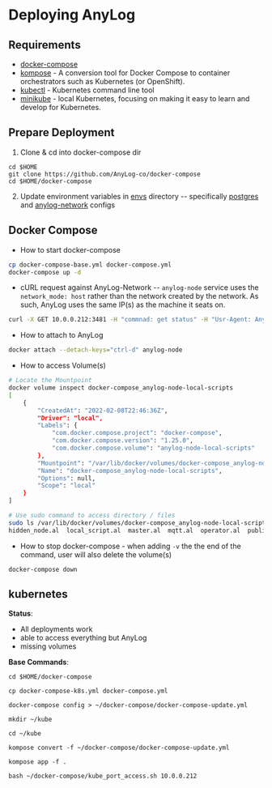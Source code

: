 # Deploying AnyLog 

## Requirements 
* [docker-compose](https://github.com/AnyLog-co/documentation/blob/master/Docker%20Compose%20&%20Kubernetes.md)
* [kompose](https://kompose.io/installation/) - A conversion tool for Docker Compose to container orchestrators such as Kubernetes (or OpenShift).
* [kubectl](https://kubernetes.io/docs/tasks/tools/install-kubectl-linux/) - Kubernetes command line tool
* [minikube](https://minikube.sigs.k8s.io/docs/start/) - local Kubernetes, focusing on making it easy to learn and develop for Kubernetes.

## Prepare Deployment 
1. Clone & cd into docker-compose dir 
```commandline
cd $HOME
git clone https://github.com/AnyLog-co/docker-compose
cd $HOME/docker-compose 
```
2. Update environment variables in [envs](envs/) directory -- specifically [postgres](envs/postgres.env) and [anylog-network](envs/anylog_node.env) configs 


## Docker Compose 
* How to start docker-compose
```bash
cp docker-compose-base.yml docker-compose.yml 
docker-compose up -d 
```

* cURL request against AnyLog-Network -- `anylog-node` service uses the `network_mode: host` rather than the network created by the network. As such, AnyLog uses the same IP(s) as the machine it seats on. 
```bash
curl -X GET 10.0.0.212:3481 -H "commnad: get status" -H "Usr-Agent: AnyLog/1.23"
```

* How to attach to AnyLog
```bash
docker attach --detach-keys="ctrl-d" anylog-node
```
* How to access Volume(s)
```bash
# Locate the Mountpoint 
docker volume inspect docker-compose_anylog-node-local-scripts 
[
    {
        "CreatedAt": "2022-02-08T22:46:36Z",
        "Driver": "local",
        "Labels": {
            "com.docker.compose.project": "docker-compose",
            "com.docker.compose.version": "1.25.0",
            "com.docker.compose.volume": "anylog-node-local-scripts"
        },
        "Mountpoint": "/var/lib/docker/volumes/docker-compose_anylog-node-local-scripts/_data",
        "Name": "docker-compose_anylog-node-local-scripts",
        "Options": null,
        "Scope": "local"
    }
]

# Use sudo command to access directory / files  
sudo ls /var/lib/docker/volumes/docker-compose_anylog-node-local-scripts/_data
hidden_node.al  local_script.al  master.al  mqtt.al  operator.al  publisher.al  query.al  rest_init.al  single_node.al  single_node_publisher.al
```

* How to stop docker-compose - when adding `-v` the the end of the command, user will also delete the volume(s)
```commandline
docker-compose down
```


## kubernetes
**Status**:
* All deployments work 
* able to access everything but AnyLog 
* missing volumes 

**Base Commands**: 
```
cd $HOME/docker-compose 

cp docker-compose-k8s.yml docker-compose.yml 

docker-compose config > ~/docker-compose/docker-compose-update.yml 

mkdir ~/kube

cd ~/kube 

kompose convert -f ~/docker-compose/docker-compose-update.yml

kompose app -f . 

bash ~/docker-compose/kube_port_access.sh 10.0.0.212
```
